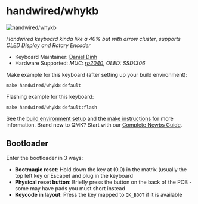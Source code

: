 # handwired/whykb

![handwired/whykb](https://imgur.com/a/OHi5h92)

*Handwired keyboard kinda like a 40% but with arrow cluster, supports OLED Display and Rotary Encoder*

* Keyboard Maintainer: [Daniel Dinh](https://github.com/danielandinh)
* Hardware Supported: *MUC: [rp2040](https://joshajohnson.com/sea-picro/), OLED: SSD1306*

Make example for this keyboard (after setting up your build environment):

    make handwired/whykb:default

Flashing example for this keyboard:

    make handwired/whykb:default:flash

See the [build environment setup](https://docs.qmk.fm/#/getting_started_build_tools) and the [make instructions](https://docs.qmk.fm/#/getting_started_make_guide) for more information. Brand new to QMK? Start with our [Complete Newbs Guide](https://docs.qmk.fm/#/newbs).

## Bootloader

Enter the bootloader in 3 ways:

* **Bootmagic reset**: Hold down the key at (0,0) in the matrix (usually the top left key or Escape) and plug in the keyboard
* **Physical reset button**: Briefly press the button on the back of the PCB - some may have pads you must short instead
* **Keycode in layout**: Press the key mapped to `QK_BOOT` if it is available
